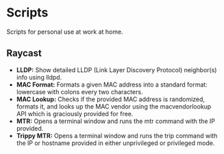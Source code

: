 # Scripts

Scripts for personal use at work at home.

## Raycast

* **LLDP:** Show detailed LLDP (Link Layer Discovery Protocol) neighbor(s) info using lldpd.
* **MAC Format:** Formats a given MAC address into a standard format: lowercase with colons every two characters.
* **MAC Lookup:** Checks if the provided MAC address is randomized, formats it, and looks up the MAC vendor using the macvendorlookup API which is graciously provided for free.
* **MTR:** Opens a terminal window and runs the mtr command with the IP provided.
* **Trippy MTR:** Opens a terminal window and runs the trip command with the IP or hostname provided in either unprivileged or privileged mode.
